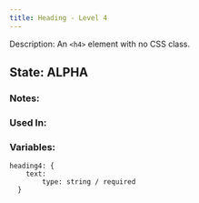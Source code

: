 ```yaml
---
title: Heading - Level 4
---
```

Description: An `<h4>` element with no CSS class.

## State: ALPHA

### Notes:

### Used In:

### Variables:
~~~
heading4: {
    text:
        type: string / required
  }
~~~
